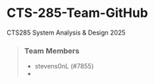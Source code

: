 # CTS-285-Team-GitHub
CTS285 System Analysis & Design 2025
> ### Team Members
> - stevens0nL (#7855)
> - 
